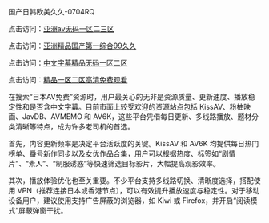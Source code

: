 国产日韩欧美久久-0704RQ

点击访问：<a href="https://gda-c7m.pages.dev/">亚洲av无码一区二三区</a>

点击访问：<a href="https://tfda.pages.dev/">亚洲精品国产第一综合99久久</a>

点击访问：<a href="https://bsdf-5f5.pages.dev/">中文字幕精品无码一区二区</a>

点击访问：<a href="https://cfad.pages.dev/">精品一区二区高清免费观看</a>

在搜索“日本AV免费”资源时，用户最关心的无非是资源质量、更新速度、播放稳定性和是否含中文字幕。目前市面上较受欢迎的资源站点包括 KissAV、粉柚映画、JavDB、AVMEMO 和 AV6K，这些平台凭借每日更新、多线路播放、题材分类清晰等特点，成为许多老司机的首选。

首先，内容更新频率是决定平台活跃度的关键。KissAV 和 AV6K 均提供每日热门榜单、番号新作同步以及女优作品合集，用户可以根据热度、标签如“剧情片”、“素人”、“制服诱惑”等快速筛选目标影片，大幅提高观影效率。

其次，播放体验优化也至关重要。不少平台支持多线路切换、清晰度选择，搭配使用 VPN（推荐连接日本或香港节点），可以有效提升播放速度与稳定性。对于移动设备用户，建议使用支持广告屏蔽的浏览器，如 Kiwi 或 Firefox，并开启“阅读模式”屏蔽弹窗干扰。

<span style="display:none;">[Canonical link](https://github.com/W20250704/So15 ）</span>
